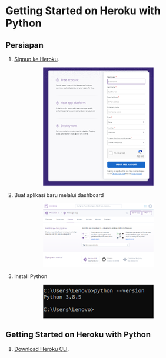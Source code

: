 # Getting Started on Heroku with Python

## Persiapan

1.	[Signup ke Heroku](https://signup.heroku.com/).

<div align="center"><img src="img/starting-01.png" width="300px"></div>

2.	Buat aplikasi baru melalui dashboard

<div align="center"><img src="img/starting-02.png" width="300px"></div>

3.	Install Python

<div align="center"><img src="img/starting-03.png" width="300px"></div>

## Getting Started on Heroku with Python

1.	[Download Heroku CLI](https://cli-assets.heroku.com/heroku-x64.exe).
